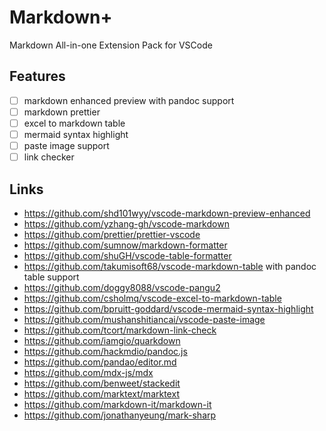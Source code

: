 # Markdown+

Markdown All-in-one Extension Pack for VSCode

## Features

- [ ] markdown enhanced preview with pandoc support
- [ ] markdown prettier
- [ ] excel to markdown table
- [ ] mermaid syntax highlight
- [ ] paste image support
- [ ] link checker

## Links

- https://github.com/shd101wyy/vscode-markdown-preview-enhanced
- https://github.com/yzhang-gh/vscode-markdown
- https://github.com/prettier/prettier-vscode
- https://github.com/sumnow/markdown-formatter
- https://github.com/shuGH/vscode-table-formatter
- https://github.com/takumisoft68/vscode-markdown-table with pandoc table support
- https://github.com/doggy8088/vscode-pangu2
- https://github.com/csholmq/vscode-excel-to-markdown-table
- https://github.com/bpruitt-goddard/vscode-mermaid-syntax-highlight
- https://github.com/mushanshitiancai/vscode-paste-image
- https://github.com/tcort/markdown-link-check
- https://github.com/iamgio/quarkdown
- https://github.com/hackmdio/pandoc.js
- https://github.com/pandao/editor.md
- https://github.com/mdx-js/mdx
- https://github.com/benweet/stackedit
- https://github.com/marktext/marktext
- https://github.com/markdown-it/markdown-it
- https://github.com/jonathanyeung/mark-sharp
